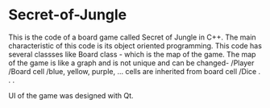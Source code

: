# Secret-of-Jungle

This is the code of a board game called Secret of Jungle in C++. The main characteristic of this code is its object oriented programming. This code has several classses like 
Board class - which is the map of the game. The map of the game is like a graph and is not unique and can be changed- 
/Player
/Board cell
/blue, yellow, purple, ... cells are inherited from board cell
/Dice
.
.
.


UI of the game was designed with Qt.  
